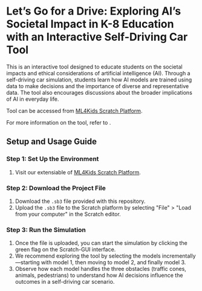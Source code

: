 # Let’s Go for a Drive: Exploring AI’s Societal Impact in K-8 Education with an Interactive Self-Driving Car Tool
This is an interactive tool designed to educate students on the societal impacts and ethical considerations of artificial intelligence (AI). Through a self-driving car simulation, students learn how AI models are trained using data to make decisions and the importance of diverse and representative data. The tool also encourages discussions about the broader implications of AI in everyday life.

Tool can be accessed from [ML4Kids Scratch Platform](https://machinelearningforkids.co.uk/scratch/?url=https://machinelearningforkids.co.uk/api/scratch/fd99d1a0-b7ea-11ed-85e0-25577ec38ffce200e355-1890-4bae-9ae2-89d51a1e2999/extension3.js).

For more information on the tool, refer to .

## Setup and Usage Guide

### Step 1: Set Up the Environment
1. Visit our extensiable of [ML4Kids Scratch Platform](https://machinelearningforkids.co.uk/scratch/?url=https://machinelearningforkids.co.uk/api/scratch/fd99d1a0-b7ea-11ed-85e0-25577ec38ffce200e355-1890-4bae-9ae2-89d51a1e2999/extension3.js).

### Step 2: Download the Project File
1. Download the `.sb3` file provided with this repository.
2. Upload the `.sb3` file to the Scratch platform by selecting "File" > "Load from your computer" in the Scratch editor.

### Step 3: Run the Simulation
1.  Once the file is uploaded, you can start the simulation by clicking the green flag on the Scratch-GUI interface.
2. We recommend exploring the tool by selecting the models incrementally—starting with model 1, then moving to model 2, and finally model 3.
3. Observe how each model handles the three obstacles (traffic cones, animals, pedestrians) to understand how AI decisions influence the outcomes in a self-driving car scenario.
